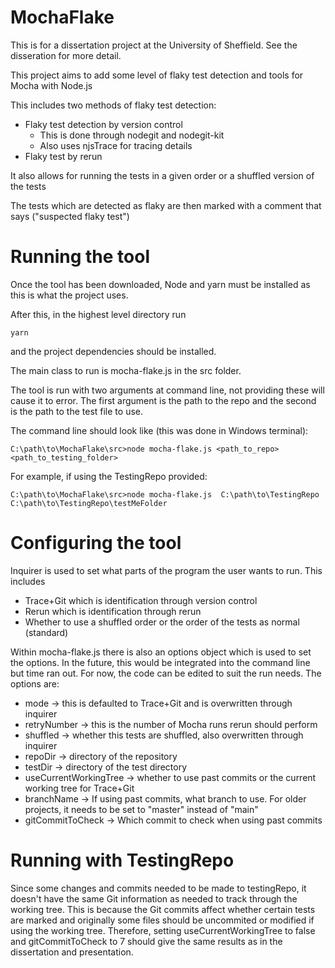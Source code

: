 # MochaFlake

This is for a dissertation project at the University of Sheffield. See the disseration for more detail.

This project aims to add some level of flaky test detection and tools for Mocha with Node.js

This includes two methods of flaky test detection:
- Flaky test detection by version control
  - This is done through nodegit and nodegit-kit
  - Also uses njsTrace for tracing details
- Flaky test by rerun

It also allows for running the tests in a given order or a shuffled version of the tests

The tests which are detected as flaky are then marked with a comment that says ("suspected flaky test")

# Running the tool
Once the tool has been downloaded, Node and yarn must be installed as this is what the project uses.

After this, in the highest level directory run
```
yarn
```
and the project dependencies should be installed.

The main class to run is mocha-flake.js in the src folder.

The tool is run with two arguments at command line, not providing these will cause it to error.
The first argument is the path to the repo and the second is the path to the test file to use.

The command line should look like (this was done in Windows terminal):
```
C:\path\to\MochaFlake\src>node mocha-flake.js <path_to_repo> <path_to_testing_folder>
```
For example, if using the TestingRepo provided:
```
C:\path\to\MochaFlake\src>node mocha-flake.js  C:\path\to\TestingRepo C:\path\to\TestingRepo\testMeFolder
```

# Configuring the tool
Inquirer is used to set what parts of the program the user wants to run.
This includes
- Trace+Git which is identification through version control
- Rerun which is identification through rerun
- Whether to use a shuffled order or the order of the tests as normal (standard)

Within mocha-flake.js there is also an options object which is used to set the options. In the future, this would be integrated into the command line but time ran out. For now, the code can be edited to suit the run needs. The options are:
- mode -> this is defaulted to Trace+Git and is overwritten through inquirer
- retryNumber -> this is the number of Mocha runs rerun should perform
- shuffled -> whether this tests are shuffled, also overwritten through inquirer
- repoDir -> directory of the repository
- testDir -> directory of the test directory
- useCurrentWorkingTree -> whether to use past commits or the current working tree for Trace+Git
- branchName -> If using past commits, what branch to use. For older projects, it needs to be set to "master" instead of "main"
- gitCommitToCheck -> Which commit to check when using past commits

# Running with TestingRepo
Since some changes and commits needed to be made to testingRepo, it doesn't have the same Git information as needed to track through the working tree. This is because the Git commits affect whether certain tests are marked and originally some files should be uncommited or modified if using the working tree. Therefore, setting useCurrentWorkingTree to false and gitCommitToCheck to 7 should give the same results as in the dissertation and presentation.
